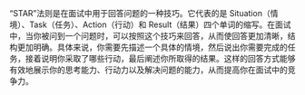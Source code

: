 “STAR”法则是在面试中用于回答问题的一种技巧。它代表的是 Situation（情境）、Task（任务）、Action（行动）和 Result（结果）四个单词的缩写。在面试中，当你被问到一个问题时，可以按照这个技巧来回答，从而使回答更加清晰，结构更加明确。具体来说，你需要先描述一个具体的情境，然后说出你需要完成的任务，接着说明你采取了哪些行动，最后阐述你所取得的结果。这样的回答方式能够有效地展示你的思考能力、行动力以及解决问题的能力，从而提高你在面试中的竞争力。